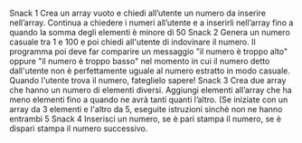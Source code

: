 Snack 1
Crea un array vuoto e chiedi all’utente un numero da inserire nell’array. Continua a chiedere i numeri all’utente e a inserirli nell’array fino a quando la somma degli elementi è minore di 50
Snack 2
Genera un numero casuale tra 1 e 100 e poi chiedi all'utente di indovinare il numero. Il programma poi deve far comparire un messaggio "il numero è troppo alto" oppure "il numero è troppo basso" nel momento in cui il numero detto dall'utente non è perfettamente uguale al numero estratto in modo casuale.
Quando l'utente trova il numero, fateglielo sapere!
Snack 3
Crea due array che hanno un numero di elementi diversi. Aggiungi elementi all’array che ha meno elementi fino a quando ne avrà tanti quanti l’altro. (Se iniziate con un array da 3 elementi e l'altro da 5, eseguite istruzioni sinchè non ne hanno entrambi 5
Snack 4
Inserisci un numero, se è pari stampa il numero, se è dispari stampa il numero successivo.
